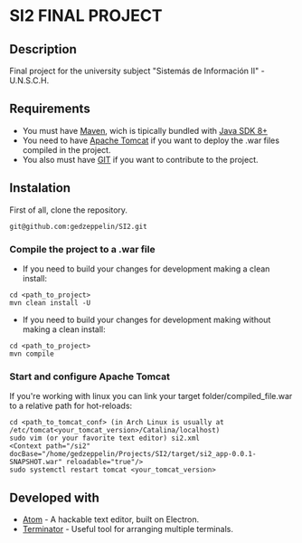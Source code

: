 # SI2 FINAL PROJECT
## Description
Final project for the university subject "Sistemás de Información II" - U.N.S.C.H.

## Requirements
* You must have [Maven](https://maven.apache.org/), wich is tipically bundled with [Java SDK 8+](https://openjdk.java.net/projects/jdk8/)
* You need to have [Apache Tomcat](https://tomcat.apache.org/) if you want to deploy the .war files compiled in the project.
* You also must have [GIT](https://git-scm.com/) if you want to contribute to the project.

## Instalation

First of all, clone the repository.

```
git@github.com:gedzeppelin/SI2.git
```

### Compile the project to a .war file
* If you need to build your changes for development making a clean install:

```
cd <path_to_project>
mvn clean install -U
```

* If you need to build your changes for development making without making a clean install:

```
cd <path_to_project>
mvn compile
```

### Start and configure Apache Tomcat
If you're working with linux you can link your target folder/compiled_file.war to a relative path for hot-reloads:

```
cd <path_to_tomcat_conf> (in Arch Linux is usually at /etc/tomcat<your_tomcat_version>/Catalina/localhost)
sudo vim (or your favorite text editor) si2.xml
<Context path="/si2" docBase="/home/gedzeppelin/Projects/SI2/target/si2_app-0.0.1-SNAPSHOT.war" reloadable="true"/>
sudo systemctl restart tomcat <your_tomcat_version>
```

## Developed with
* [Atom](https://atom.io/) -  A hackable text editor, built on Electron.
* [Terminator](https://gnometerminator.blogspot.com/p/introduction.html) - Useful tool for arranging multiple terminals.
